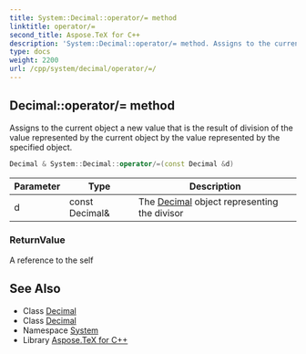 ```yaml
---
title: System::Decimal::operator/= method
linktitle: operator/=
second_title: Aspose.TeX for C++
description: 'System::Decimal::operator/= method. Assigns to the current object a new value that is the result of division of the value represented by the current object by the value represented by the specified object in C++.'
type: docs
weight: 2200
url: /cpp/system/decimal/operator/=/
---
```

## Decimal::operator/= method


Assigns to the current object a new value that is the result of division of the value represented by the current object by the value represented by the specified object.

```cpp
Decimal & System::Decimal::operator/=(const Decimal &d)
```


| Parameter | Type | Description |
| --- | --- | --- |
| d | const Decimal\& | The [Decimal](../) object representing the divisor |

### ReturnValue

A reference to the self

## See Also

* Class [Decimal](../)
* Class [Decimal](../)
* Namespace [System](../../)
* Library [Aspose.TeX for C++](../../../)
